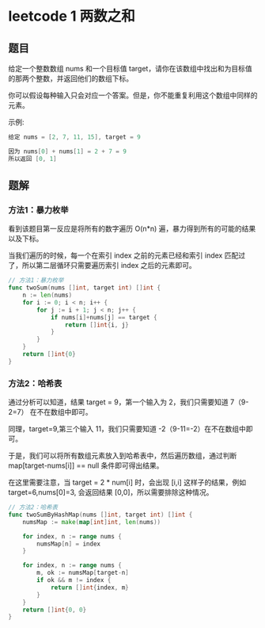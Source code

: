 # leetcode 1 两数之和

## 题目

给定一个整数数组 nums 和一个目标值 target，请你在该数组中找出和为目标值的那两个整数，并返回他们的数组下标。

你可以假设每种输入只会对应一个答案。但是，你不能重复利用这个数组中同样的元素。

示例:

```go
给定 nums = [2, 7, 11, 15], target = 9

因为 nums[0] + nums[1] = 2 + 7 = 9
所以返回 [0, 1]
```

## 题解

### 方法1：暴力枚举

看到该题目第一反应是将所有的数字遍历 O(n*n) 遍，暴力得到所有的可能的结果以及下标。

当我们遍历的时候，每一个在索引 index 之前的元素已经和索引 index 匹配过了，所以第二层循环只需要遍历索引 index 之后的元素即可。

```go
// 方法1：暴力枚举
func twoSum(nums []int, target int) []int {
	n := len(nums)
	for i := 0; i < n; i++ {
		for j := i + 1; j < n; j++ {
			if nums[i]+nums[j] == target {
				return []int{i, j}
			}
		}
	}
	return []int{0}
}
```

### 方法2：哈希表

通过分析可以知道，结果 target = 9，第一个输入为 2，我们只需要知道 7（9-2=7） 在不在数组中即可。

同理，target=9,第三个输入 11，我们只需要知道 -2（9-11=-2）在不在数组中即可。

于是，我们可以将所有数组元素放入到哈希表中，然后遍历数组，通过判断 map[target-nums[i]] == null 条件即可得出结果。

在这里需要注意，当 target = 2 * num[i] 时，会出现 [i,i] 这样子的结果，例如 target=6,nums[0]=3, 会返回结果 [0,0]，所以需要排除这种情况。

```go
// 方法2：哈希表
func twoSumByHashMap(nums []int, target int) []int {
	numsMap := make(map[int]int, len(nums))

	for index, n := range nums {
		numsMap[n] = index
	}

	for index, n := range nums {
		m, ok := numsMap[target-n]
		if ok && m != index {
			return []int{index, m}
		}
	}
	return []int{0, 0}
}
```